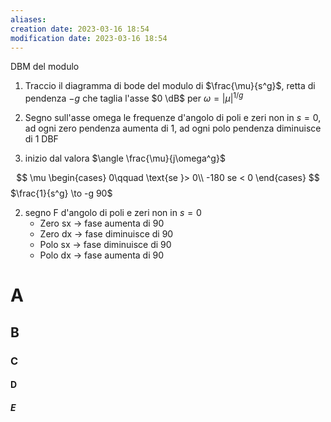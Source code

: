 ```yaml
---
aliases: 
creation date: 2023-03-16 18:54
modification date: 2023-03-16 18:54
---
```


DBM del modulo
1. Traccio il diagramma di bode del modulo di $\frac{\mu}{s^g}$, retta di pendenza $-g$ che taglia l'asse $0 \dB$ per $\omega = |\mu|^{1/g}$

2. Segno sull'asse omega le frequenze d'angolo di poli e zeri non in $s=0$, ad ogni zero pendenza aumenta di 1, ad ogni polo pendenza diminuisce di 1
DBF
1. inizio dal valora $\angle \frac{\mu}{j\omega^g}$

$$
\mu \begin{cases}
0\qquad \text{se }> 0\\
-180 se < 0
\end{cases}
$$
$\frac{1}{s^g} \to -g 90$

2. segno F d'angolo di poli e zeri non in $s=0$
   - Zero sx -> fase aumenta di 90 
   - Zero dx -> fase diminuisce di 90
   - Polo sx -> fase diminuisce di 90
   - Polo dx -> fase aumenta di 90


# A
## B
### C
#### D
##### E
